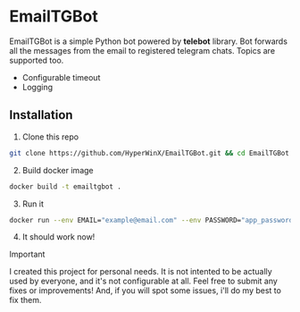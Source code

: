 # EmailTGBot
EmailTGBot is a simple Python bot powered by **telebot** library. Bot forwards all the messages from the email to registered telegram chats. Topics are supported too.
- Configurable timeout
- Logging

## Installation
1. Clone this repo
```bash
git clone https://github.com/HyperWinX/EmailTGBot.git && cd EmailTGBot
```
2. Build docker image
```bash
docker build -t emailtgbot .
```
3. Run it
```bash
docker run --env EMAIL="example@email.com" --env PASSWORD="app_password_for_account" --env TOKEN="tg_bot_token" --detach -it emailtgbot
```
4. It should work now!

> [!IMPORTANT]
> I created this project for personal needs. It is not intented to be actually used by everyone, and it's not configurable at all. Feel free to submit any fixes or improvements! And, if you will spot some issues, i'll do my best to fix them.
